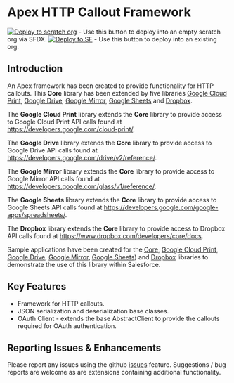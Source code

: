 Apex HTTP Callout Framework
===========================

[![Deploy to scratch org](https://deploy-to-sfdx.com/dist/assets/images/DeployToSFDX.svg)](https://deploy-to-sfdx.com) - Use this button to deploy into an empty scratch org via SFDX.
[![Deploy to SF](https://raw.githubusercontent.com/afawcett/githubsfdeploy/master/src/main/webapp/resources/img/deploy.png)](https://githubsfdeploy.herokuapp.com?owner=financialforcedev&repo=ffhttp-core) - Use this button to deploy into an existing org.


Introduction
------------

An Apex framework has been created to provide functionality for HTTP callouts. This **Core** library has been extended by five libraries [Google Cloud Print](https://github.com/financialforcedev/ffhttp-googlecloudprint), [Google Drive](https://github.com/financialforcedev/ffhttp-googledrive), [Google Mirror](https://github.com/financialforcedev/ffhttp-googlemirror), [Google Sheets](https://github.com/financialforcedev/ffhttp-googlesheets) and [Dropbox](https://github.com/financialforcedev/ffhttp-dropbox).

The **Google Cloud Print** library extends the **Core** library to provide access to Google Cloud Print API calls found at https://developers.google.com/cloud-print/.

The **Google Drive** library extends the **Core** library to provide access to Google Drive API calls found at https://developers.google.com/drive/v2/reference/.

The **Google Mirror** library extends the **Core** library to provide access to Google Mirror API calls found at https://developers.google.com/glass/v1/reference/.

The **Google Sheets** library extends the **Core** library to provide access to Google Sheets API calls found at https://developers.google.com/google-apps/spreadsheets/.

The **Dropbox** library extends the **Core** library to provide access to Dropbox API calls found at https://www.dropbox.com/developers/core/docs.

Sample applications have been created for the [Core](https://github.com/financialforcedev/ffhttp-core-samples), [Google Cloud Print](https://github.com/financialforcedev/ffhttp-googlecloudprint-samples), [Google Drive](https://github.com/financialforcedev/ffhttp-googledrive-samples), [Google Mirror](https://github.com/financialforcedev/ffhttp-googlemirror-samples), [Google Sheets](https://github.com/financialforcedev/ffhttp-googlesheets-samples)) and [Dropbox](https://github.com/financialforcedev/ffhttp-dropbox-samples) libraries to demonstrate the use of this library within Salesforce.

Key Features
------------
+ Framework for HTTP callouts.
+ JSON serialization and deserialization base classes.
+ OAuth Client - extends the base AbstractClient to provide the callouts required for OAuth authentication.

Reporting Issues & Enhancements
-------------------------------
Please report any issues using the github [issues](https://github.com/financialforcedev/ffhttp-core/issues) feature. Suggestions / bug reports are welcome as are extensions containing additional functionality.
